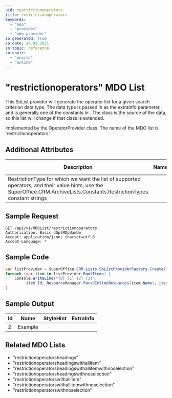 ```yaml
---
uid: restrictionoperators
title: restrictionoperators
keywords:
  - "mdo"
  - "provider"
  - "mdo provider"
so.generated: true
so.date: 18.03.2021
so.topic: reference
so.envir:
  - "onsite"
  - "online"
---
```


# "restrictionoperators" MDO List
This SoList provider will generate the operator list for a given search criterion data type. The data type is
passed in as the extraInfo parameter, and is generally one of the constants in <see cref="!:SuperOffice.CRM.ArchiveLists.ArchiveListConstants.ColumnTypes" />.
The <see cref="T:SuperOffice.CRM.ArchiveLists.RestrictionOperations" /> class is the source of the data, so this list will change if that class is extended.



Implemented by the <see cref="T:SuperOffice.CRM.ArchiveLists.OperatorProvider">OperatorProvider</see> class.
The name of the MDO list is 'restrictionoperators'.

## Additional Attributes

| Description | Name | Example Value |
|-----|-----|------|
|RestrictionType for which we want the list of supported operators, and their value hints; use the SuperOffice.CRM.ArchiveLists.Constants.RestrictionTypes constant strings| |associate|





## Sample Request

```http!
GET /api/v1/MDOList/restrictionoperators
Authorization: Basic dGplMDpUamUw
Accept: application/json; charset=utf-8
Accept-Language: *

```

## Sample Code
```cs
var listProvider = SuperOffice.CRM.Lists.SoListProviderFactory.Create("restrictionoperators", forceFlatList: true);
foreach (var item in listProvider.RootItems) {
    Console.WriteLine("{0} {1} {2} {3}", 
         item.Id, ResourceManager.ParseInlineResources(item.Name), item.StyleHint, item.ExtraInfo);
}
```

## Sample Output

|Id   | Name  |StyleHint|ExtraInfo |
| --- | ----- | ------- | -------- |
| 2 | Example | | |


## Related MDO Lists

* "restrictionoperatorsheadings"
* "restrictionoperatorsheadingswithallitem"
* "restrictionoperatorsheadingswithallitemwithnoselection"
* "restrictionoperatorsheadingswithnoselection"
* "restrictionoperatorswithallitem"
* "restrictionoperatorswithallitemwithnoselection"
* "restrictionoperatorswithnoselection"

